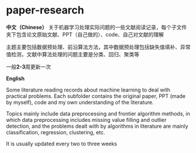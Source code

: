 # paper-research
**中文（Chinese）**
关于机器学习处理实际问题的一些文献阅读记录，每个子文件夹下包含论文原始文献、PPT（自己做的）、code、自己对文献的理解

主题主要包括数据预处理、前沿算法方法，其中数据预处理包括缺失值填补、异常值检测，文献中算法处理的问题主要是分类、回归、聚类等

一般**2-3**周更新一次

**English**

Some literature reading records about machine learning to deal with practical problems. Each subfolder contains the original paper, PPT (made by myself), code and my own understanding of the literature.

Topics mainly include data preprocessing and frontier algorithm methods, in which data preprocessing includes missing value filling and outlier detection, and the problems dealt with by algorithms in literature are mainly classification, regression, clustering, etc.

It is usually updated every two to three weeks
